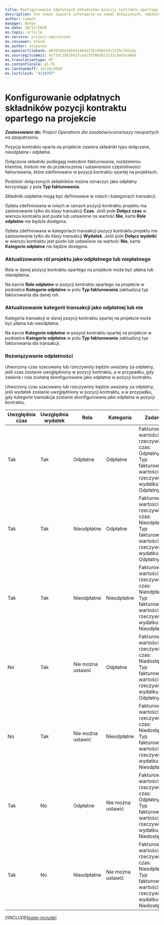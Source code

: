 ```yaml
---
title: Konfigurowanie odpłatnych składników pozycji kontraktu opartego na projekcie
description: Ten temat zawiera informacje na temat dołączonych, odpłatnych i nieodpłatnych składników w wierszu oferty.
author: rumant
manager: Annbe
ms.date: 10/12/2020
ms.topic: article
ms.service: project-operations
ms.reviewer: kfend
ms.author: stsporen
ms.openlocfilehash: d6f67d5dc6b94148d437b3399229c1235c702c6a
ms.sourcegitcommit: 4cf1dc1561b92fca4175f0b3813133c5e63ce8e6
ms.translationtype: HT
ms.contentlocale: pl-PL
ms.lasthandoff: 10/28/2020
ms.locfileid: "4128707"
---
```

# <a name="configure-chargeable-components-of-a-project-based-contract-line"></a>Konfigurowanie odpłatnych składników pozycji kontraktu opartego na projekcie

_**Zastosowane do:** Project Operations dla zasobów/scenariuszy nieopartych na zaopatrzeniu_

Pozycja kontraktu oparta na projekcie zawiera składniki typu dołączane, nieodpłatne i odpłatne.

Dołączone składniki podlegają metodom fakturowania, rozdzieleniu klientów, limitom nie do przekroczenia i ustawieniom częstotliwości fakturowania, które zdefiniowano w pozycji kontraktu opartej na projektach.

Podzbiór dołączonych składników można oznaczyć jako odpłatny korzystając z pola **Typ fakturowania**.

Składniki odpłatne mogą być definiowane w rolach i kategoriach transakcji.

Opłata zdefiniowana w rolach w ramach pozycji kontraktu projektu ma zastosowanie tylko do klasy transakcji **Czas**. Jeśli pole **Dołącz czas** w wierszu kontraktu jest puste lub ustawione na wartość **Nie**, karta **Role odpłatne** nie będzie dostępna.

Opłata zdefiniowana w kategoriach transakcji pozycji kontraktu projektu ma zastosowanie tylko do klasy transakcji **Wydatek**. Jeśli pole **Dołącz wydatki** w wierszu kontraktu jest puste lub ustawione na wartość **Nie**, karta **Kategorie odpłatne** nie będzie dostępna.

### <a name="update-a-role-to-be-chargeable-or-non-chargeable"></a>Aktualizowanie ról projektu jako odpłatnego lub niepłatnego

Rola w danej pozycji kontraktu opartego na projekcie może być płatna lub nieodpłatna.

Na karcie **Role odpłatne** w pozycji kontraktu opartego na projekcie w podsiatce **Kategorie odpłatne** w polu **Typ fakturowania** zaktualizuj typ fakturowania dla danej roli.

### <a name="update-a-transaction-category-to-be-chargeable-or-non-chargeable"></a>Aktualizowanie kategorii transakcji jako odpłatnej lub nie

Kategoria transakcji w danej pozycji kontraktu opartej na projekcie może być płatna lub nieodpłatna.

Na karcie **Kategorie odpłatne** w pozycji kontraktu opartej na projekcie w podsiatce **Kategorie odpłatne** w polu **Typ fakturowania** zaktualizuj typ fakturowania dla transakcji.

### <a name="resolve-chargeability"></a>Rozwiązywanie odpłatności

Utworzony czas szacowany lub rzeczywisty będzie uważany za odpłatny, jeśli czas zostanie uwzględniony w pozycji kontraktu, a w przypadku, gdy zadanie i rola zostaną skonfigurowane jako odpłatne w pozycji kontraktu.

Utworzony czas szacowany lub rzeczywisty będzie uważany za odpłatny, jeśli wydatek zostanie uwzględniony w pozycji kontraktu, a w przypadku, gdy kategorie transakcja zostanie skonfigurowana jako odpłatna w pozycji kontraktu.

| Uwzględnia czas | Uwzględnia wydatek | Rola | Kategoria | Zadanie |
| --- | --- | --- | --- | --- |
| Tak | Tak | Odpłatne | Odpłatne | Fakturowanie wartości rzeczywistej czas: Odpłatny </br>Typ fakturowania wartości rzeczywistej wydatku: Odpłatny |
| Tak | Tak | Nieodpłatne | Odpłatne | Fakturowanie wartości rzeczywistej czas: Nieodpłatny </br>Typ fakturowania wartości rzeczywistej wydatku: Odpłatny |
| Tak | Tak | Nieodpłatne | Nieodpłatne | Fakturowanie wartości rzeczywistej czas: Nieodpłatny </br>Typ fakturowania wartości rzeczywistej wydatku: Nieodpłatny |
| No | Tak | Nie można ustawić | Odpłatne | Fakturowanie wartości rzeczywistej czas: Niedostępne </br>Typ fakturowania wartości rzeczywistej wydatku: Odpłatny |
| No | Tak | Nie można ustawić | Nieodpłatne | Fakturowanie wartości rzeczywistej czas: Niedostępne </br>Typ fakturowania wartości rzeczywistej wydatku: Nieodpłatny |
| Tak | No | Odpłatne | Nie można ustawić | Fakturowanie wartości rzeczywistej czas: Odpłatny </br>Typ fakturowania wartości rzeczywistej wydatku: Niedostępne |
| Tak | No | Nieodpłatne | Nie można ustawić | Fakturowanie wartości rzeczywistej czas: Nieodpłatny </br> Typ fakturowania wartości rzeczywistej wydatku: Niedostępne |


[!INCLUDE[footer-include](../includes/footer-banner.md)]